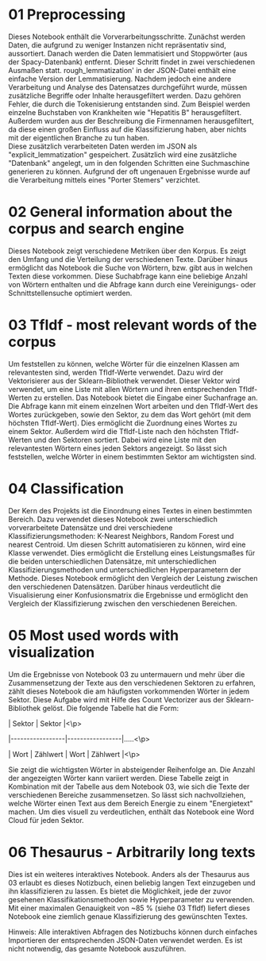 # 01 Preprocessing

Dieses Notebook enthält die Vorverarbeitungsschritte. Zunächst werden Daten, die aufgrund zu weniger Instanzen nicht repräsentativ sind, aussortiert. 
Danach werden die Daten lemmatisiert und Stoppwörter (aus der Spacy-Datenbank) entfernt. Dieser Schritt findet in zwei verschiedenen Ausmaßen statt.
rough_lemmatization' in der JSON-Datei enthält eine einfache Version der Lemmatisierung. Nachdem jedoch eine andere Verarbeitung und Analyse des Datensatzes durchgeführt wurde, müssen zusätzliche Begriffe oder Inhalte herausgefiltert werden. Dazu gehören Fehler, die durch die Tokenisierung entstanden sind. Zum Beispiel werden einzelne Buchstaben von Krankheiten wie "Hepatitis B" herausgefiltert. Außerdem wurden aus der Beschreibung die Firmennamen herausgefiltert, da diese einen großen Einfluss auf die Klassifizierung haben, aber nichts mit der eigentlichen Branche zu tun haben.  
Diese zusätzlich verarbeiteten Daten werden im JSON als "explicit_lemmatization" gespeichert.
Zusätzlich wird eine zusätzliche "Datenbank" angelegt, um in den folgenden Schritten eine Suchmaschine generieren zu können.
Aufgrund der oft ungenauen Ergebnisse wurde auf die Verarbeitung mittels eines "Porter Stemers" verzichtet.

# 02 General information about the corpus and search engine

Dieses Notebook zeigt verschiedene Metriken über den Korpus. Es zeigt den Umfang und die Verteilung der verschiedenen Texte.
Darüber hinaus ermöglicht das Notebook die Suche von Wörtern, bzw. gibt aus in welchen Texten diese vorkommen. Diese Suchabfrage kann eine beliebige Anzahl von Wörtern enthalten und die Abfrage kann durch eine Vereinigungs- oder Schnittstellensuche optimiert werden.

# 03 TfIdf - most relevant words of the corpus

Um feststellen zu können, welche Wörter für die einzelnen Klassen am relevantesten sind, werden TfIdf-Werte verwendet. Dazu wird der Vektorisierer aus der Sklearn-Bibliothek verwendet. Dieser Vektor wird verwendet, um eine Liste mit allen Wörtern und ihren entsprechenden TfIdf-Werten zu erstellen. 
Das Notebook bietet die Eingabe einer Suchanfrage an. Die Abfrage kann mit einem einzelnen Wort arbeiten und den TfIdf-Wert des Wortes zurückgeben, sowie den Sektor, zu dem das Wort gehört (mit dem höchsten TfIdf-Wert). Dies ermöglicht die Zuordnung eines Wortes zu einem Sektor. 
Außerdem wird die TfIdf-Liste nach den höchsten TfIdf-Werten und den Sektoren sortiert. Dabei wird eine Liste mit den relevantesten Wörtern eines jeden Sektors angezeigt. So lässt sich feststellen, welche Wörter in einem bestimmten Sektor am wichtigsten sind. 

# 04 Classification

Der Kern des Projekts ist die Einordnung eines Textes in einen bestimmten Bereich. Dazu verwendet dieses Notebook zwei unterschiedlich vorverarbeitete Datensätze und drei verschiedene Klassifizierungsmethoden: K-Nearest Neighbors, Random Forest und nearest Centroid.
Um diesen Schritt automatisieren zu können, wird eine Klasse verwendet. Dies ermöglicht die Erstellung eines Leistungsmaßes für die beiden unterschiedlichen Datensätze, mit unterschiedlichen Klassifizierungsmethoden und unterschiedlichen Hyperparametern der Methode. 
Dieses Notebook ermöglicht den Vergleich der Leistung zwischen den verschiedenen Datensätzen. Darüber hinaus verdeutlicht die Visualisierung einer Konfusionsmatrix die Ergebnisse und ermöglicht den Vergleich der Klassifizierung zwischen den verschiedenen Bereichen. 

# 05 Most used words with visualization

Um die Ergebnisse von Notebook 03 zu untermauern und mehr über die Zusammensetzung der Texte aus den verschiedenen Sektoren zu erfahren, zählt dieses Notebook die am häufigsten vorkommenden Wörter in jedem Sektor. 
Diese Aufgabe wird mit Hilfe des Count Vectorizer aus der Sklearn-Bibliothek gelöst. 
Die folgende Tabelle hat die Form:

<p>|      Sektor     |      Sektor     |<\p>
<p>|-----------------|-----------------|.....<\p>
<p>| Wort | Zählwert | Wort | Zählwert |<\p>

Sie zeigt die wichtigsten Wörter in absteigender Reihenfolge an. Die Anzahl der angezeigten Wörter kann variiert werden. Diese Tabelle zeigt in Kombination mit der Tabelle aus dem Notebook 03, wie sich die Texte der verschiedenen Bereiche zusammensetzen. So lässt sich nachvollziehen, welche Wörter einen Text aus dem Bereich Energie zu einem "Energietext" machen. 
Um dies visuell zu verdeutlichen, enthält das Notebook eine Word Cloud für jeden Sektor.

# 06 Thesaurus - Arbitrarily long texts

Dies ist ein weiteres interaktives Notebook. Anders als der Thesaurus aus 03 erlaubt es dieses Notizbuch, einen beliebig langen
Text einzugeben und ihn klassifizieren zu lassen. Es bietet die Möglichkeit, jede der zuvor gesehenen Klassifikationsmethoden sowie Hyperparameter zu verwenden. Mit einer maximalen Genauigkeit von ~85 % (siehe 03 TfIdf) liefert dieses Notebook eine ziemlich genaue Klassifizierung des gewünschten Textes.

Hinweis: Alle interaktiven Abfragen des Notizbuchs können durch einfaches Importieren der entsprechenden JSON-Daten verwendet werden. Es ist nicht notwendig, das gesamte Notebook auszuführen.
